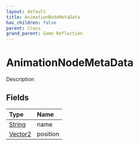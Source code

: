 ```yaml
---
layout: default
title: AnimationNodeMetaData
has_children: false
parent: Class
grand_parent: Game Reflection
---
```

# AnimationNodeMetaData
Description 

## Fields

| Type | Name |
|:----------|:--------------|
| [String](/riftbreaker-wiki/docs/game-reflection/components/string/) | name |
| [Vector2](/riftbreaker-wiki/docs/game-reflection/classes/vector2/) | position |

